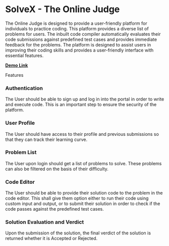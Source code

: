 # SolveX - The Online Judge

The Online Judge is designed to provide a user-friendly platform for individuals to practice coding. This platform provides a diverse list of problems for users. The inbuilt code compiler automatically evaluates their code submissions against predefined test cases and provides immediate feedback for the problems. The platform is designed to assist users in improving their coding skills and provides a user-friendly interface with essential features.

**[Demo Link](https://drive.google.com/file/d/1wWEZ31d1YjDXky_7eIGtNGdOjS1NMCWY/view)**

Features

### Authentication
The User should be able to sign up and log in into the portal in order to write and execute code. This is
an important step to ensure the security of the platform.

### User Profile
The User should have access to their profile and previous submissions so that they can track their
learning curve.

### Problem List
The User upon login should get a list of problems to solve. These problems can also be filtered on the
basis of their difficulty.

### Code Editor
The User should be able to provide their solution code to the problem in the code editor. This shall give
them option either to run their code using custom input and output, or to submit their solution in
order to check if the code passes against the predefined test cases.

###  Solution Evaluation and Verdict
Upon the submission of the solution, the final verdict of the solution is returned whether it is Accepted
or Rejected.
